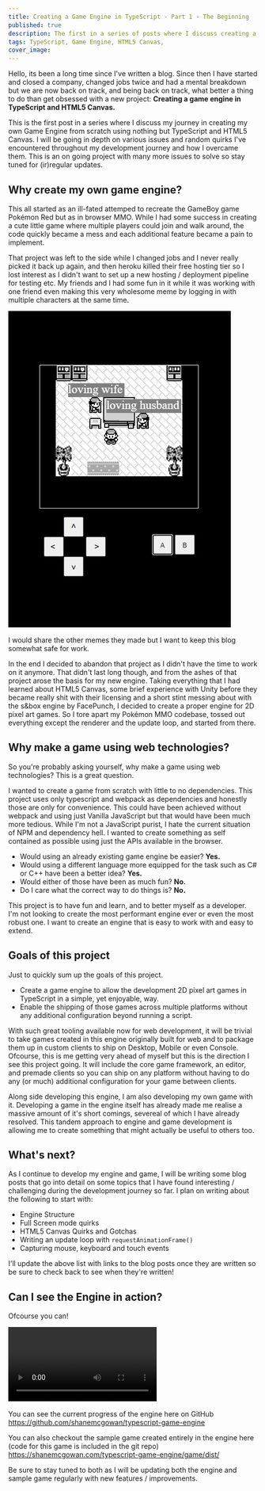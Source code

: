 ```yaml
---
title: Creating a Game Engine in TypeScript - Part 1 - The Beginning
published: true
description: The first in a series of posts where I discuss creating a Game Engine from scratch with TypeScript and HTML5 Canvas. 
tags: TypeScript, Game Engine, HTML5 Canvas,
cover_image: 
---
```


Hello, its been a long time since I've written a blog. Since then I have started and closed a company, changed jobs twice and had a mental breakdown but we are now back on track, and being back on track, what better a thing to do than get obsessed with a new project: __Creating a game engine in TypeScript and HTML5 Canvas.__

This is the first post in a series where I discuss my journey in creating my own Game Engine from scratch using nothing but TypeScript and HTML5 Canvas. I will be going in depth on various issues and random quirks I've encountered throughout my development journey and how I overcame them. This is an on going project with many more issues to solve so stay tuned for (ir)regular updates. 

## Why create my own game engine? 
This all started as an ill-fated attemped to recreate the GameBoy game Pokémon Red but as in browser MMO. While I had some success in creating a cute little game where multiple players could join and walk around, the code quickly became a mess and each additional feature became a pain to implement.

That project was left to the side while I changed jobs and I never really picked it back up again, and then heroku killed their free hosting tier so I lost interest as I didn't want to set up a new hosting / deployment pipeline for testing etc.
My friends and I had some fun in it while it was working with one friend even making this very wholesome meme by logging in with multiple characters at the same time. 

![Pokémon Red MMO - Loving Family](../../assets/blog/2024/2024-11-08-pokemon-red-online-meme.jpg "Pokémon Red MMO - Loving Family")

I would share the other memes they made but I want to keep this blog somewhat safe for work. 

In the end I decided to abandon that project as I didn't have the time to work on it anymore. That didn't last long though, and from the ashes of that project arose the basis for my new engine. Taking everything that I had learned about HTML5 Canvas, some brief experience with Unity before they became really shit with their licensing and a short stint messing about with the s&box engine by FacePunch, I decided to create a proper engine for 2D pixel art games. So I tore apart my Pokémon MMO codebase, tossed out everything except the renderer and the update loop, and started from there.

## Why make a game using web technologies?
So you're probably asking yourself, why make a game using web technologies? This is a great question. 

I wanted to create a game from scratch with little to no dependencies. This project uses only typescript and webpack as dependencies and honestly those are only for convenience. This could have been achieved without webpack and using just Vanilla JavaScript but that would have been much more tedious. While I'm not a JavaScript purist, I hate the current situation of NPM and dependency hell. I wanted to create something as self contained as possible using just the APIs available in the browser.

- Would using an already existing game engine be easier? __Yes.__
- Would using a different language more equipped for the task such as C# or C++ have been a better idea? __Yes.__
- Would either of those have been as much fun? __No.__
- Do I care what the correct way to do things is? __No.__

This project is to have fun and learn, and to better myself as a developer. I'm not looking to create the most performant engine ever or even the most robust one. I want to create an engine that is easy to work with and easy to extend.

## Goals of this project

Just to quickly sum up the goals of this project.
- Create a game engine to allow the development 2D pixel art games in TypeScript in a simple, yet enjoyable, way.
- Enable the shipping of those games across multiple platforms without any additional configuration beyond running a script.

With such great tooling available now for web development, it will be trivial to take games created in this engine originally built for web and to package them up in custom clients to ship on Desktop, Mobile or even Console. Ofcourse, this is me getting very ahead of myself but this is the direction I see this project going. It will include the core game framework, an editor, and premade clients so you can ship on any platform without having to do any (or much) additional configuration for your game between clients.

Along side developing this engine, I am also developing my own game with it. Developing a game in the engine itself has already made me realise a massive amount of it's short comings, severeal of which I have already resolved. This tandem approach to engine and game development is allowing me to create something that might actually be useful to others too. 

## What's next?
As I continue to develop my engine and game, I will be writing some blog posts that go into detail on some topics that I have found interesting / challenging during the development journey so far. I plan on writing about the following to start with:

- Engine Structure
- Full Screen mode quirks
- HTML5 Canvas Quirks and Gotchas
- Writing an update loop with `requestAnimationFrame()`
- Capturing mouse, keyboard and touch events

I'll update the above list with links to the blog posts once they are written so be sure to check back to see when they're written!

## Can I see the Engine in action?
Ofcourse you can!

![Engine Sample Video](../../assets/blog/2024/2024-11-08-engine-sample-video.mov)

You can see the current progress of the engine here on GitHub 
https://github.com/shanemcgowan/typescript-game-engine

You can also checkout the sample game created entirely in the engine here (code for this game is included in the git repo) https://shanemcgowan.com/typescript-game-engine/game/dist/

Be sure to stay tuned to both as I will be updating both the engine and sample game regularly with new features / improvements.